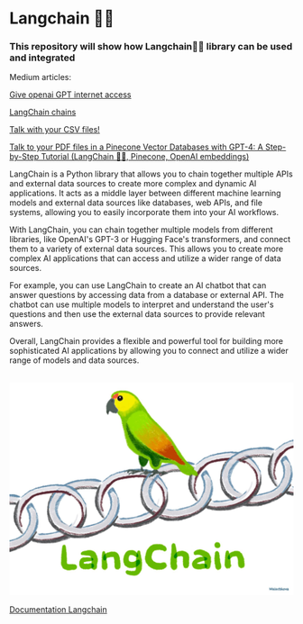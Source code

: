 # Langchain 🦜🔗
### This repository will show how Langchain🦜🔗 library can be used and integrated

Medium articles:

[Give openai GPT internet access](https://medium.com/@rubentak/give-openai-models-with-internet-access-using-langchain-7d5849f33e03)


[LangChain chains](https://medium.com/@rubentak/langchain-using-different-langchain-chains-to-write-a-new-episode-for-the-office-us-7c45d869d895)

[Talk with your CSV files!](https://medium.com/@rubentak/talk-to-your-data-base-with-gpt-models-using-langchain-csv-19e2b32aa729)

[Talk to your PDF files in a Pinecone Vector Databases with GPT-4: A Step-by-Step Tutorial (LangChain 🦜🔗, Pinecone, OpenAI embeddings)](https://medium.com/@rubentak/talk-to-your-pdf-files-in-a-pinecone-vector-databases-with-gpt-4-a-step-by-step-tutorial-1632cf7aa041)


LangChain is a Python library that allows you to chain together multiple APIs and external data sources to create more complex and dynamic AI applications. It acts as a middle layer between different machine learning models and external data sources like databases, web APIs, and file systems, allowing you to easily incorporate them into your AI workflows.

With LangChain, you can chain together multiple models from different libraries, like OpenAI's GPT-3 or Hugging Face's transformers, and connect them to a variety of external data sources. This allows you to create more complex AI applications that can access and utilize a wider range of data sources.

For example, you can use LangChain to create an AI chatbot that can answer questions by accessing data from a database or external API. The chatbot can use multiple models to interpret and understand the user's questions and then use the external data sources to provide relevant answers.

Overall, LangChain provides a flexible and powerful tool for building more sophisticated AI applications by allowing you to connect and utilize a wider range of models and data sources.

<br>
<img src="data/images/LangChain.jpeg" alt="Langchain image" width="1200"/>

[Documentation Langchain](https://python.langchain.com/en/latest/index.html)
